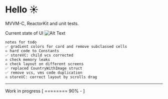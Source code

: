 #  Hello ☀️ 
MVVM-C, ReactorKit and unit tests.

Current state of UI
![Alt Text](https://i.imgur.com/nkKyRMD.gif)

	notes for todo
	✅ gradient colors for card and remove subclassed cells
	▫️ hard code to Constants
	✅ storeVC: child vcs corrected
	▫️ check memory leaks
	▫️ check layout on different screens
	✅ replaced CountryWithImage struct
	✅ remove vcs, vms code duplication
	▫️ storeVC: correct layout by scrolls drag

***
Work in progress
[ ======== 90% - ]
